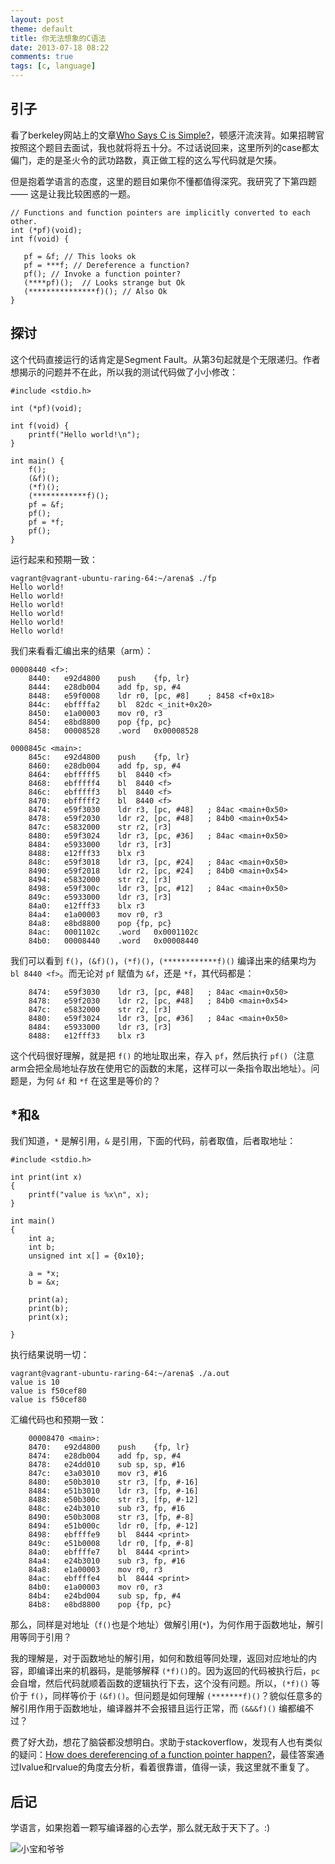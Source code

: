```yaml
---
layout: post
theme: default
title: 你无法想象的C语法
date: 2013-07-18 08:22
comments: true
tags: [c, language]
---
```


## 引子

看了berkeley网站上的文章[Who Says C is Simple?](http://www.cs.berkeley.edu/~necula/cil/cil016.html)，顿感汗流浃背。如果招聘官按照这个题目去面试，我也就将将五十分。不过话说回来，这里所列的case都太偏门，走的是圣火令的武功路数，真正做工程的这么写代码就是欠揍。

但是抱着学语言的态度，这里的题目如果你不懂都值得深究。我研究了下第四题 —— 这是让我比较困惑的一题。

```
// Functions and function pointers are implicitly converted to each other.
int (*pf)(void);
int f(void) {

   pf = &f; // This looks ok
   pf = ***f; // Dereference a function?
   pf(); // Invoke a function pointer?     
   (****pf)();  // Looks strange but Ok
   (***************f)(); // Also Ok             
}
```

<!--more-->

## 探讨

这个代码直接运行的话肯定是Segment Fault。从第3句起就是个无限递归。作者想揭示的问题并不在此，所以我的测试代码做了小小修改：

```
#include <stdio.h>

int (*pf)(void);

int f(void) {
    printf("Hello world!\n");
}

int main() {
    f();
    (&f)();
    (*f)();
    (************f)();
    pf = &f;
    pf();
    pf = *f;
    pf();
}
```

运行起来和预期一致：

```
vagrant@vagrant-ubuntu-raring-64:~/arena$ ./fp
Hello world!
Hello world!
Hello world!
Hello world!
Hello world!
Hello world!
```

我们来看看汇编出来的结果（arm）：

```
00008440 <f>:
    8440:   e92d4800    push    {fp, lr}
    8444:   e28db004    add fp, sp, #4
    8448:   e59f0008    ldr r0, [pc, #8]    ; 8458 <f+0x18>
    844c:   ebffffa2    bl  82dc <_init+0x20>
    8450:   e1a00003    mov r0, r3
    8454:   e8bd8800    pop {fp, pc}
    8458:   00008528    .word   0x00008528

0000845c <main>:
    845c:   e92d4800    push    {fp, lr}
    8460:   e28db004    add fp, sp, #4
    8464:   ebfffff5    bl  8440 <f>
    8468:   ebfffff4    bl  8440 <f>
    846c:   ebfffff3    bl  8440 <f>
    8470:   ebfffff2    bl  8440 <f>
    8474:   e59f3030    ldr r3, [pc, #48]   ; 84ac <main+0x50>
    8478:   e59f2030    ldr r2, [pc, #48]   ; 84b0 <main+0x54>
    847c:   e5832000    str r2, [r3]
    8480:   e59f3024    ldr r3, [pc, #36]   ; 84ac <main+0x50>
    8484:   e5933000    ldr r3, [r3]
    8488:   e12fff33    blx r3
    848c:   e59f3018    ldr r3, [pc, #24]   ; 84ac <main+0x50>
    8490:   e59f2018    ldr r2, [pc, #24]   ; 84b0 <main+0x54>
    8494:   e5832000    str r2, [r3]
    8498:   e59f300c    ldr r3, [pc, #12]   ; 84ac <main+0x50>
    849c:   e5933000    ldr r3, [r3]
    84a0:   e12fff33    blx r3
    84a4:   e1a00003    mov r0, r3
    84a8:   e8bd8800    pop {fp, pc}
    84ac:   0001102c    .word   0x0001102c
    84b0:   00008440    .word   0x00008440
```

我们可以看到 ``f()``，``(&f)()``，``(*f)()``，``(************f)()`` 编译出来的结果均为 ``bl 8440 <f>``。而无论对 ``pf`` 赋值为 ``&f``，还是 ``*f``，其代码都是：

```
    8474:   e59f3030    ldr r3, [pc, #48]   ; 84ac <main+0x50>
    8478:   e59f2030    ldr r2, [pc, #48]   ; 84b0 <main+0x54>
    847c:   e5832000    str r2, [r3]
    8480:   e59f3024    ldr r3, [pc, #36]   ; 84ac <main+0x50>
    8484:   e5933000    ldr r3, [r3]
    8488:   e12fff33    blx r3
```

这个代码很好理解，就是把 ``f()`` 的地址取出来，存入 ``pf``，然后执行 ``pf()``（注意arm会把全局地址存放在使用它的函数的末尾，这样可以一条指令取出地址）。问题是，为何 ``&f`` 和 ``*f`` 在这里是等价的？

## *和&

我们知道，``*`` 是解引用，``&`` 是引用，下面的代码，前者取值，后者取地址：

```
#include <stdio.h>

int print(int x)
{
    printf("value is %x\n", x);
}

int main()
{
    int a;
    int b;
    unsigned int x[] = {0x10};

    a = *x;
    b = &x;

    print(a);
    print(b);
    print(x);

}
```

执行结果说明一切：

```
vagrant@vagrant-ubuntu-raring-64:~/arena$ ./a.out
value is 10
value is f50cef80
value is f50cef80
```

汇编代码也和预期一致：

```
    00008470 <main>:
    8470:   e92d4800    push    {fp, lr}
    8474:   e28db004    add fp, sp, #4
    8478:   e24dd010    sub sp, sp, #16
    847c:   e3a03010    mov r3, #16
    8480:   e50b3010    str r3, [fp, #-16]
    8484:   e51b3010    ldr r3, [fp, #-16]
    8488:   e50b300c    str r3, [fp, #-12]
    848c:   e24b3010    sub r3, fp, #16
    8490:   e50b3008    str r3, [fp, #-8]
    8494:   e51b000c    ldr r0, [fp, #-12]
    8498:   ebffffe9    bl  8444 <print>
    849c:   e51b0008    ldr r0, [fp, #-8]
    84a0:   ebffffe7    bl  8444 <print>
    84a4:   e24b3010    sub r3, fp, #16
    84a8:   e1a00003    mov r0, r3
    84ac:   ebffffe4    bl  8444 <print>
    84b0:   e1a00003    mov r0, r3
    84b4:   e24bd004    sub sp, fp, #4
    84b8:   e8bd8800    pop {fp, pc}
```

那么，同样是对地址（``f()``也是个地址）做解引用(``*``)，为何作用于函数地址，解引用等同于引用？

我的理解是，对于函数地址的解引用，如何和数组等同处理，返回对应地址的内容，即编译出来的机器码，是能够解释 ``(*f)()``的。因为返回的代码被执行后，``pc`` 会自增，然后代码就顺着函数的逻辑执行下去，这个没有问题。所以，``(*f)()`` 等价于 ``f()``，同样等价于 ``(&f)()``。但问题是如何理解 ``(*******f)()``？貌似任意多的解引用作用于函数地址，编译器并不会报错且运行正常，而 ``(&&&f)()`` 编都编不过？

费了好大劲，想花了脑袋都没想明白。求助于stackoverflow，发现有人也有类似的疑问：[How does dereferencing of a function pointer happen?](http://stackoverflow.com/questions/2795575/how-does-dereferencing-of-a-function-pointer-happen)，最佳答案通过lvalue和rvalue的角度去分析，看着很靠谱，值得一读，我这里就不重复了。


## 后记

学语言，如果抱着一颗写编译器的心去学，那么就无敌于天下了。:)

![小宝和爷爷](/assets/img/photos/baby20130711.jpg)